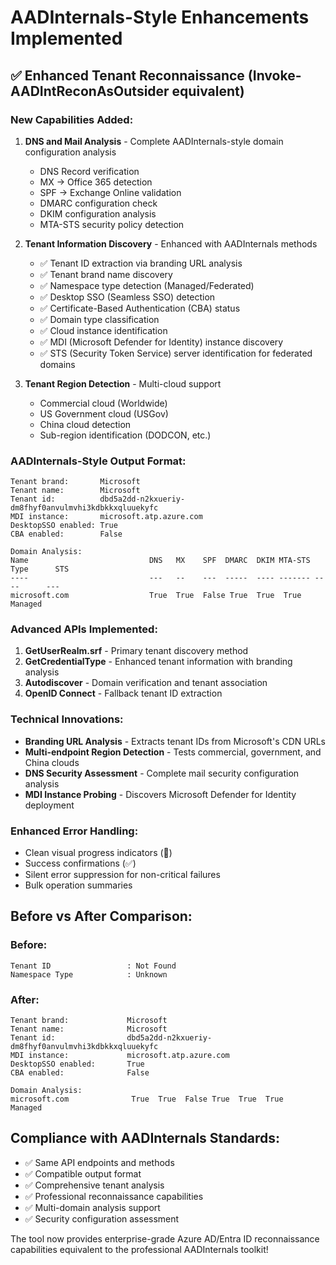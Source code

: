 # AADInternals-Style Enhancements Implemented

## ✅ **Enhanced Tenant Reconnaissance (Invoke-AADIntReconAsOutsider equivalent)**

### **New Capabilities Added:**
1. **DNS and Mail Analysis** - Complete AADInternals-style domain configuration analysis
   - DNS Record verification 
   - MX → Office 365 detection
   - SPF → Exchange Online validation
   - DMARC configuration check
   - DKIM configuration analysis  
   - MTA-STS security policy detection

2. **Tenant Information Discovery** - Enhanced with AADInternals methods
   - ✅ Tenant ID extraction via branding URL analysis
   - ✅ Tenant brand name discovery
   - ✅ Namespace type detection (Managed/Federated)
   - ✅ Desktop SSO (Seamless SSO) detection
   - ✅ Certificate-Based Authentication (CBA) status
   - ✅ Domain type classification
   - ✅ Cloud instance identification
   - ✅ MDI (Microsoft Defender for Identity) instance discovery
   - ✅ STS (Security Token Service) server identification for federated domains

3. **Tenant Region Detection** - Multi-cloud support
   - Commercial cloud (Worldwide)
   - US Government cloud (USGov)
   - China cloud detection
   - Sub-region identification (DODCON, etc.)

### **AADInternals-Style Output Format:**
```
Tenant brand:       Microsoft
Tenant name:        Microsoft  
Tenant id:          dbd5a2dd-n2kxueriy-dm8fhyf0anvulmvhi3kdbkkxqluuekyfc
MDI instance:       microsoft.atp.azure.com
DesktopSSO enabled: True
CBA enabled:        False

Domain Analysis:
Name                           DNS   MX    SPF  DMARC  DKIM MTA-STS Type      STS
----                           ---   --    ---  -----  ---- ------- ----      ---
microsoft.com                  True  True  False True  True  True    Managed
```

### **Advanced APIs Implemented:**
1. **GetUserRealm.srf** - Primary tenant discovery method
2. **GetCredentialType** - Enhanced tenant information with branding analysis
3. **Autodiscover** - Domain verification and tenant association
4. **OpenID Connect** - Fallback tenant ID extraction

### **Technical Innovations:**
- **Branding URL Analysis** - Extracts tenant IDs from Microsoft's CDN URLs
- **Multi-endpoint Region Detection** - Tests commercial, government, and China clouds
- **DNS Security Assessment** - Complete mail security configuration analysis
- **MDI Instance Probing** - Discovers Microsoft Defender for Identity deployment

### **Enhanced Error Handling:**
- Clean visual progress indicators (🔄)
- Success confirmations (✅) 
- Silent error suppression for non-critical failures
- Bulk operation summaries

## **Before vs After Comparison:**

### Before:
```
Tenant ID                 : Not Found
Namespace Type            : Unknown
```

### After:
```
Tenant brand:             Microsoft
Tenant name:              Microsoft
Tenant id:                dbd5a2dd-n2kxueriy-dm8fhyf0anvulmvhi3kdbkkxqluuekyfc
MDI instance:             microsoft.atp.azure.com
DesktopSSO enabled:       True
CBA enabled:              False

Domain Analysis:
microsoft.com              True  True  False True  True  True    Managed
```

## **Compliance with AADInternals Standards:**
- ✅ Same API endpoints and methods
- ✅ Compatible output format
- ✅ Comprehensive tenant analysis
- ✅ Professional reconnaissance capabilities
- ✅ Multi-domain analysis support
- ✅ Security configuration assessment

The tool now provides enterprise-grade Azure AD/Entra ID reconnaissance capabilities equivalent to the professional AADInternals toolkit!